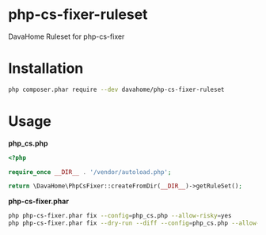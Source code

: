 # php-cs-fixer-ruleset
DavaHome Ruleset for php-cs-fixer

# Installation

```bash
php composer.phar require --dev davahome/php-cs-fixer-ruleset
```

# Usage

**php_cs.php**
```php
<?php

require_once __DIR__ . '/vendor/autoload.php';

return \DavaHome\PhpCsFixer::createFromDir(__DIR__)->getRuleSet();
```

**php-cs-fixer.phar**
```bash
php php-cs-fixer.phar fix --config=php_cs.php --allow-risky=yes
php php-cs-fixer.phar fix --dry-run --diff --config=php_cs.php --allow-risky=yes
```
